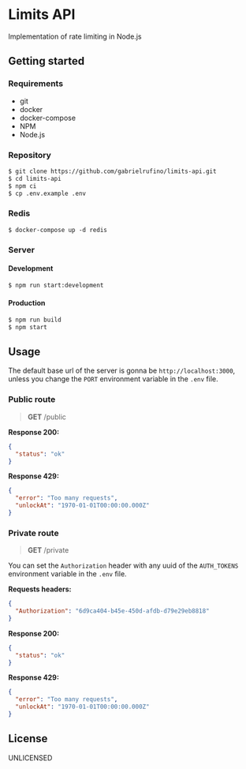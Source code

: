 # Limits API

Implementation of rate limiting in Node.js

## Getting started

### Requirements

* git
* docker
* docker-compose
* NPM
* Node.js

### Repository

```bash
$ git clone https://github.com/gabrielrufino/limits-api.git
$ cd limits-api
$ npm ci
$ cp .env.example .env
```

### Redis

```
$ docker-compose up -d redis
```

### Server

#### Development

```bash
$ npm run start:development
```

#### Production

```bash
$ npm run build
$ npm start
```

## Usage

The default base url of the server is gonna be `http://localhost:3000`, unless you change the `PORT` environment variable in the `.env` file.

### Public route

> **GET** /public

**Response 200:**

```json
{
  "status": "ok"
}
```

**Response 429:**

```json
{
  "error": "Too many requests",
  "unlockAt": "1970-01-01T00:00:00.000Z"
}
```

### Private route

> **GET** /private

You can set the `Authorization` header with any uuid of the `AUTH_TOKENS` environment variable in the `.env` file.

**Requests headers:**

```json
{
  "Authorization": "6d9ca404-b45e-450d-afdb-d79e29eb8818"
}
```

**Response 200:**

```json
{
  "status": "ok"
}
```

**Response 429:**

```json
{
  "error": "Too many requests",
  "unlockAt": "1970-01-01T00:00:00.000Z"
}
```

## License

UNLICENSED
